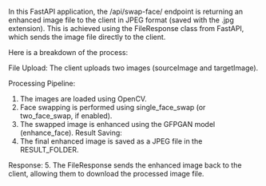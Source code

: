 In this FastAPI application, the /api/swap-face/ endpoint is returning an enhanced image file to the client in JPEG format (saved with the .jpg extension). This is achieved using the FileResponse class from FastAPI, which sends the image file directly to the client.

Here is a breakdown of the process:

File Upload:
The client uploads two images (sourceImage and targetImage).

Processing Pipeline:

1. The images are loaded using OpenCV.
2. Face swapping is performed using single_face_swap (or two_face_swap, if enabled).
3. The swapped image is enhanced using the GFPGAN model (enhance_face).
 Result Saving:
4. The final enhanced image is saved as a JPEG file in the RESULT_FOLDER.

Response:
5. The FileResponse sends the enhanced image back to the client, allowing them to download the processed image file.